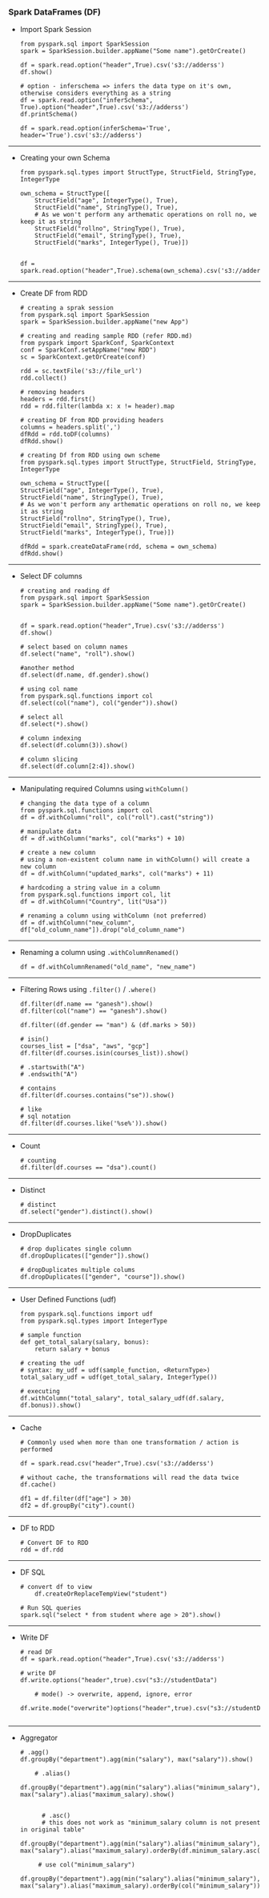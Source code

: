 ### Spark DataFrames (DF)

- Import Spark Session

	```
	from pyspark.sql import SparkSession
	spark = SparkSession.builder.appName("Some name").getOrCreate()

	df = spark.read.option("header",True).csv('s3://adderss')
	df.show()

	# option - inferschema => infers the data type on it's own, otherwise considers everything as a string
	df = spark.read.option("inferSchema", True).option("header",True).csv('s3://adderss')
	df.printSchema()

	df = spark.read.option(inferSchema='True', header='True').csv('s3://adderss')
	```

--------------

- Creating your own Schema

	```
	from pyspark.sql.types import StructType, StructField, StringType, IntegerType

	own_schema = StructType([
		StructField("age", IntegerType(), True),
		StructField("name", StringType(), True),
		# As we won't perform any arthematic operations on roll no, we keep it as string
		StructField("rollno", StringType(), True),
		StructField("email", StringType(), True),
		StructField("marks", IntegerType(), True)])

	
	df = spark.read.option("header",True).schema(own_schema).csv('s3://adderss')
	```

--------------


- Create DF from RDD

	```
	# creating a sprak session
	from pyspark.sql import SparkSession
	spark = SparkSession.builder.appName("new App")
	```
	
	```
	# creating and reading sample RDD (refer RDD.md)
	from pyspark import SparkConf, SparkContext
	conf = SparkConf.setAppName("new RDD")
	sc = SparkContext.getOrCreate(conf)
	
	rdd = sc.textFile('s3://file_url')
	rdd.collect()
	```
	
	```
	# removing headers
	headers = rdd.first()
	rdd = rdd.filter(lambda x: x != header).map
	```
	
	```
	# creating DF from RDD providing headers
	columns = headers.split(',')
	dfRdd = rdd.toDF(columns)
	dfRdd.show()
	```
	
	```
	# creating Df from RDD using own scheme
	from pyspark.sql.types import StructType, StructField, StringType, IntegerType

	own_schema = StructType([
	StructField("age", IntegerType(), True),
	StructField("name", StringType(), True),
	# As we won't perform any arthematic operations on roll no, we keep it as string
	StructField("rollno", StringType(), True),
	StructField("email", StringType(), True),
	StructField("marks", IntegerType(), True)])
	
	dfRdd = spark.createDataFrame(rdd, schema = own_schema)
	dfRdd.show()
	```
	
---------------

- Select DF columns

	```
	# creating and reading df
	from pyspark.sql import SparkSession
	spark = SparkSession.builder.appName("Some name").getOrCreate()


	df = spark.read.option("header",True).csv('s3://adderss')
	df.show()
	```
	
	```
	# select based on column names
	df.select("name", "roll").show()
	
	#another method
	df.select(df.name, df.gender).show()
	```
	
	```
	# using col name
	from pyspark.sql.functions import col
	df.select(col("name"), col("gender")).show()
	```
	
	```
	# select all
	df.select(*).show()
	
	# column indexing
	df.select(df.column(3)).show()
	
	# column slicing
	df.select(df.column[2:4]).show()
	```

------

- Manipulating required Columns using ```withColumn()```
	
	```
	# changing the data type of a column
	from pyspark.sql.functions import col
	df = df.withColumn("roll", col("roll").cast("string"))
	```
	
	```
	# manipulate data
	df = df.withColumn("marks", col("marks") + 10)
	```
	
	```
	# create a new column
	# using a non-existent column name in withColumn() will create a new column
	df = df.withColumn("updated_marks", col("marks") + 11)
	```
	
	```
	# hardcoding a string value in a column
	from pyspark.sql.functions import col, lit
	df = df.withColumn("Country", lit("Usa"))
	```
	
	```
	# renaming a column using withColumn (not preferred)
	df = df.withColumn("new_column", df["old_column_name"]).drop("old_column_name")
	```
	
------

- Renaming a column using ```.withColumnRenamed()```

	```
	df = df.withColumnRenamed("old_name", "new_name")
	```

------

- Filtering Rows using ```.filter()``` / ```.where()```

	```
	df.filter(df.name == "ganesh").show()
	df.filter(col("name") == "ganesh").show()
	
	df.filter((df.gender == "man") & (df.marks > 50))
	```
	
	```
	# isin()
	courses_list = ["dsa", "aws", "gcp"]
	df.filter(df.courses.isin(courses_list)).show()
	
	# .startswith("A")
	# .endswith("A")
	```
	
	```
	# contains
	df.filter(df.courses.contains("se")).show()
	
	# like
	# sql notation
	df.filter(df.courses.like('%se%')).show()
	```
	
-------

- Count

	```
	# counting
	df.filter(df.courses == "dsa").count()
	```
-------

- Distinct

	```
	# distinct
	df.select("gender").distinct().show()
	```
	
-------

- DropDuplicates

	```
	# drop duplicates single column
	df.dropDuplicates(["gender"]).show()
	```
	
	```
	# dropDuplicates multiple colums
	df.dropDuplicates(["gender", "course"]).show()
	```
	
---------

- User Defined Functions (udf)

	```
	from pyspark.sql.functions import udf
	from pyspark.sql.types import IntegerType
	
	# sample function
	def get_total_salary(salary, bonus):
		return salary + bonus
		
	# creating the udf
	# syntax: my_udf = udf(sample_function, <ReturnType>)
	total_salary_udf = udf(get_total_salary, IntegerType())
	
	# executing
	df.withColumn("total_salary", total_salary_udf(df.salary, df.bonus)).show()
	```

-------

- Cache

	```
	# Commonly used when more than one transformation / action is performed

	df = spark.read.csv("header",True).csv('s3://adderss')
	
	# without cache, the transformations will read the data twice
	df.cache()
	
	df1 = df.filter(df["age"] > 30)
	df2 = df.groupBy("city").count()
	```
	
---------

- DF to RDD

	```
 	# Convert DF to RDD
 	rdd = df.rdd
 	```

--------

- DF SQL

  	```
   	# convert df to view
    	df.createOrReplaceTempView("student")

   	# Run SQL queries
   	spark.sql("select * from student where age > 20").show()
   	```

-------

- Write DF

  	```
   	# read DF
   	df = spark.read.option("header",True).csv('s3://adderss')

   	# write DF
   	df.write.options("header",true).csv("s3://studentData")
   	```
   	```
    	# mode() -> overwrite, append, ignore, error
    	df.write.mode("overwrite")options("header",true).csv("s3://studentData")
    	

--------

- Aggregator

  	```
   	# .agg()
   	df.groupBy("department").agg(min("salary"), max("salary")).show()
   	```
   
   	```
    	# .alias()
    	df.groupBy("department").agg(min("salary").alias("minimum_salary"), max("salary").alias("maximum_salary).show()


    ```
	    	# .asc()
	    	# this does not work as "minimum_salary column is not present in original table"
	    	df.groupBy("department").agg(min("salary").alias("minimum_salary"), max("salary").alias("maximum_salary).orderBy(df.minimum_salary.asc()).show()

   ```
    	# use col("minimum_salary")
    	df.groupBy("department").agg(min("salary").alias("minimum_salary"), max("salary").alias("maximum_salary).orderBy(col("minimum_salary"))).show()

